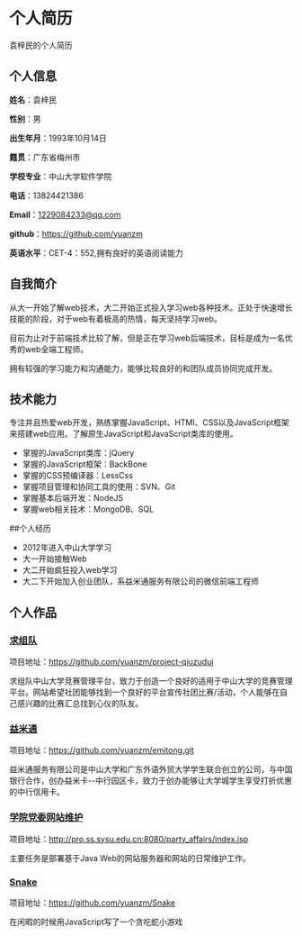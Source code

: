 个人简历
======================
袁梓民的个人简历

## 个人信息

**姓名**：袁梓民

**性别**：男

**出生年月**：1993年10月14日

**籍贯**：广东省梅州市

**学校专业**：中山大学软件学院

**电话**：13824421386

**Email**：1229084233@qq.com

**github**：https://github.com/yuanzm

**英语水平**：CET-4：552,拥有良好的英语阅读能力

## 自我简介

从大一开始了解web技术，大二开始正式投入学习web各种技术。正处于快速增长技能的阶段，对于web有着极高的热情，每天坚持学习web。

目前为止对于前端技术比较了解，但是正在学习web后端技术，目标是成为一名优秀的web全端工程师。

拥有较强的学习能力和沟通能力，能够比较良好的和团队成员协同完成开发。

## 技术能力

专注并且热爱web开发，熟练掌握JavaScript、HTMl、CSS以及JavaScript框架来搭建web应用。了解原生JavaScript和JavaScript类库的使用。

* 掌握的JavaScript类库：jQuery
* 掌握的JavaScript框架：BackBone
* 掌握的CSS预编译器：LessCss
* 掌握项目管理和协同工具的使用：SVN、Git
* 掌握基本后端开发：NodeJS
* 掌握web相关技术：MongoDB、SQL

##个人经历

* 2012年进入中山大学学习
* 大一开始接触Web
* 大二开始疯狂投入web学习
* 大二下开始加入创业团队，系益米通服务有限公司的微信前端工程师

## 个人作品

### [求组队](https://github.com/yuanzm/project-qiuzudui)
项目地址：https://github.com/yuanzm/project-qiuzudui

求组队中山大学竞赛管理平台，致力于创造一个良好的适用于中山大学的竞赛管理平台。网站希望社团能够找到一个良好的平台宣传社团比赛/活动，个人能够在自己感兴趣的比赛汇总找到心仪的队友。


### [益米通](https://github.com/yuanzm/emitong.git)
项目地址：https://github.com/yuanzm/emitong.git

益米通服务有限公司是中山大学和广东外语外贸大学学生联合创立的公司，与中国银行合作，创办益米卡--中行园区卡，致力于创办能够让大学城学生享受打折优惠的中行信用卡。

### [学院党委网站维护](http://pro.ss.sysu.edu.cn:8080/party_affairs/index.jsp)
项目地址：http://pro.ss.sysu.edu.cn:8080/party_affairs/index.jsp

主要任务是部署基于Java Web的网站服务器和网站的日常维护工作。

### [Snake](https://github.com/yuanzm/Snake)
项目地址：https://github.com/yuanzm/Snake

在闲暇的时候用JavaScript写了一个贪吃蛇小游戏

